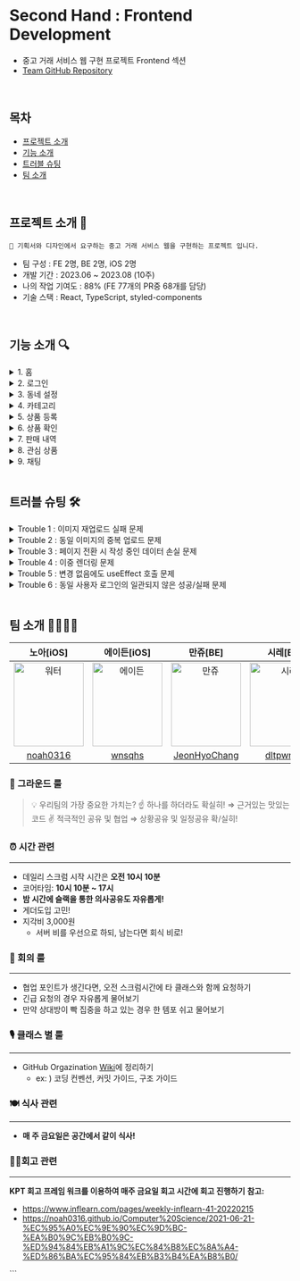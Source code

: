 # Second Hand : Frontend Development

- 중고 거래 서비스 웹 구현 프로젝트 Frontend 섹션
- [Team GitHub Repository](https://github.com/masters2023-2nd-project-03/second-hand)

<br>

## 목차

- [프로젝트 소개](#프로젝트-소개-)
- [기능 소개](#기능-소개-)
- [트러블 슈팅](#트러블-슈팅-)
- [팀 소개](#팀-소개-)

<br>

## 프로젝트 소개 👋

```
🎯 기획서와 디자인에서 요구하는 중고 거래 서비스 웹을 구현하는 프로젝트 입니다.
```

- 팀 구성 : FE 2명, BE 2명, iOS 2명
- 개발 기간 : 2023.06 ~ 2023.08 (10주)
- 나의 작업 기여도 : 88% (FE 77개의 PR중 68개를 담당)
- 기술 스택 : React, TypeScript, styled-components

<br>

## 기능 소개 🔍

<details>
  <summary>1. 홈</summary>
  <img src="https://velog.velcdn.com/images/sarang_daddy/post/133c57fc-13a3-4284-818f-227279aab471/image.png" width="70%">
</details>

<details>
  <summary>2. 로그인</summary>
  <img src="https://velog.velcdn.com/images/sarang_daddy/post/3b67d83b-fbd4-446b-a75d-acf78ee5a6ab/image.png" width="70%">
</details>

<details>
  <summary>3. 동네 설정</summary>
  <img src="https://velog.velcdn.com/images/sarang_daddy/post/6614e3a6-d796-436e-bd23-06ffc02e462a/image.png" width="70%">
  <img src="https://velog.velcdn.com/images/sarang_daddy/post/8581ea3b-7c01-49bf-8fd6-ff3203ccc03b/image.png" width="70%">
</details>

<details>
  <summary>4. 카테고리</summary>
  <img src="https://velog.velcdn.com/images/sarang_daddy/post/c2b8a938-2a5f-4702-88a7-a849b6cb925e/image.png" width="70%">
</details>

<details>
  <summary>5. 상품 등록</summary>
  <img src="https://velog.velcdn.com/images/sarang_daddy/post/de909834-d783-45ae-b764-867cc6646327/image.png" width="70%">
</details>

<details>
  <summary>6. 상품 확인</summary>
  <img src="https://velog.velcdn.com/images/sarang_daddy/post/c650477b-ce58-4a04-aca0-ff948f5ea92d/image.png" width="70%">
  <img src="https://velog.velcdn.com/images/sarang_daddy/post/64a51fec-09e1-4906-a23f-41e1a115d9df/image.png" width="70%">
  <img src="https://velog.velcdn.com/images/sarang_daddy/post/09ed0872-ce48-4107-9ff8-1591abd416dd/image.png" width="70%">
  <img src="https://velog.velcdn.com/images/sarang_daddy/post/b2707cf4-f4f5-400d-a6a8-eeb1a2b76210/image.png" width="70%">
</details>

<details>
  <summary>7. 판매 내역</summary>
  <img src="https://velog.velcdn.com/images/sarang_daddy/post/9ae69d9e-cd84-48c1-aa5f-2425f8351799/image.png" width="70%">
  <img src="https://velog.velcdn.com/images/sarang_daddy/post/e2bb3951-8e43-4462-ab3b-5da8e1f8f5e3/image.png" width="70%">
  <img src="https://velog.velcdn.com/images/sarang_daddy/post/ee05ae7a-fdf3-4418-b000-5e490ea6b7c3/image.png" width="70%">
</details>

<details>
  <summary>8. 관심 상품</summary>
  <img src="https://velog.velcdn.com/images/sarang_daddy/post/2e94c77a-ccea-44de-88f2-190b7e817f0b/image.png" width="70%">
</details>

<details>
  <summary>9. 채팅</summary>
  <img src="https://velog.velcdn.com/images/sarang_daddy/post/f736c830-bc88-46f5-95da-2230ebc16124/image.png" width="70%">
</details>

<br>

## 트러블 슈팅 🛠️

<details>
  <summary>Trouble 1 : 이미지 재업로드 실패 문제</summary>

## 👿 Problem

- 첨부 이미지를 삭제 후 동일 이미지를 다시 첨부하면 동작되지 않는 문제가 발생

  <img src="https://velog.velcdn.com/images/sarang_daddy/post/69b1ce5a-0be1-41bd-8e10-ace05fae47fc/image.gif" width="30%">

## 🧐 원인 파악

- input 태그를 통해 파일을 입력받을 때 onChange 이벤트를 통해 받게 된다.
- onChange는 실질적인 데이터가 바뀔때만 반응하므로 기존의 파일을 다시 업로드하면 작동하지 않는다.
- 때문에, onChange 이벤트를 통해 데이터를 등록 후, value 값을 reset 해주어야 한다.

## 😋 Solution

- event.target.value값을 reset 하여 문제 해결

  ```tsx
  const handleUploadImage = (event: ChangeEvent<HTMLInputElement>) => {
    const files = Array.from(event.target.files || []);

    // 중략

    event.target.value = "";
  };
  ```

</details>

<details>
  <summary>Trouble 2 : 동일 이미지의 중복 업로드 문제</summary>

## 👿 Problem

- 동일한 이미지 파일이 업로드 되는 문제 발생

  <img src="https://velog.velcdn.com/images/sarang_daddy/post/aa374c64-e1dd-481c-b0b4-3e703d04b868/image.gif" width="30%">

## 🧐 원인 파악

- Trouble 1의 문제 해결 단계에서 업로드 데이터 값을 초기화 했기 때문에 중복으로 업로드 되는 문제 발생

## 😋 Solution

- 동일한 데이터의 업로드를 막아주는 로직 추가가 필요
- 업로드 이미지는 `URL.createObjectURL()`값으로 등록되는데 reset으로 중복 처리에 사용 불가
- 동일한 이미지 파일인지 구분을 위해 file.name, file.size값을 적용

  ```tsx
  const handleUploadImage = (event: ChangeEvent<HTMLInputElement>) => {
    const files = Array.from(event.target.files || []);

    // 중략

    // 동일한 이미지 파일인지 구분하기 위해 file.name, file.size 값 추가
    files.forEach((file) => {
      const imageUrl = URL.createObjectURL(file);
      const id = uuidv4();
      const fileName = file.name;
      const fileSize = file.size;

      // 중복 체크 로직 추가
      const isDuplicate = uploadedImages.some(
        (image) => image.fileName === file.name && image.fileSize === file.size
      );

      if (!isDuplicate) {
        const newUploadedImage: UploadedImageType = {
          id,
          imageUrl,
          fileName,
          fileSize,
        };

        setUploadedImages((prevImages) => [...prevImages, newUploadedImage]);
      }
    });
    event.target.value = "";
  };
  ```

</details>

<details>
  <summary>Trouble 3 : 페이지 전환 시 작성 중인 데이터 손실 문제</summary>

## 👿 Problem

- 상품 등록 페이지에서 다른 페이지로 이동 후 돌아오면 작성했던 내용이 모두 사라지는 문제가 발생

  <img src="https://velog.velcdn.com/images/sarang_daddy/post/ab2762b1-ee48-458e-bee1-d8112836b4a9/image.gif" width="30%">

## 🧐 원인 파악

- React는 페이지 이동시 현재 페이지의 컴포넌트가 언마운트 되고, 새로운 페이지의 컴포넌트가 마운트 된다.
- 언마운트 과정에서 컴포넌트의 상태는 메모리에서 해제된다.
- 다시 이전 페이지로 돌아오더라도 해당 페이지의 컴포넌트는 다시 마운트 되기에 초기상태로 시작된다.

## 😋 Solution

- 본 프로젝트에서는 전역 상태 관리 라이브러리를 사용하지 않고 있기에 언마운트 때 해제되는 상태를 보존하기 위해서는 `로컬스토리지`나 `세션스토리지` 같은 클라이언트 측 저장소를 사용해야 한다.
- 브라우저를 실수로 닫아도 데이터가 유지될 수 있도록 로컬스토리지를 활용해서 해결해보자.

### 로컬스토리지 데이터 불러오기

- 상품 등록 최상위 컴포넌트에서 상태(postObject)를 관리한다.
- 마운트 되었을때 로컬스토리지에 저장된 값이 존재한다면 불러온다.

  ```tsx
  const storedPostObject = localStorage.getItem("postObject");

  // 최상위 컴포넌트에서 관리되고 있는 상태 postObject
  const [postObject, setPostObject] = useState<PostObjectType>(
    storedPostObject ? JSON.parse(storedPostObject) : initialPostObject
  );
  ```

- 상품 등록이 완료된다면 로컬스토리지에 저장된 값을 제거해야한다.

  ```tsx
  const handleUploadComplete = async () => {
    // 중략

    await postProducts(formData, accessToken);
    localStorage.removeItem("postObject");
    navigation(-1);
  };
  ```

### 로컬스토리지에 데이터 저장하기

- 상품등록 컴포넌트가 언마운트 되더라도 로컬스토리지에 데이터 값을 저장하여 보존할 수 있다.
- 하위 컴포넌트들에서 입력되는 데이터값들을 로컬스토리지에 저장 해준다.

  ```tsx
  const { title, price, content, categoryId, locationId, files } = postObject;

  useEffect(() => {
    const postObjectToStore = {
      title,
      price,
      content,
      categoryId,
      locationId,
      files,
    };
    localStorage.setItem("postObject", JSON.stringify(postObjectToStore));
  }, [title, price, content, categoryId, locationId, files]);
  ```

### 해결 UI

<img src="https://velog.velcdn.com/images/sarang_daddy/post/17440c5e-cd36-40b5-81ac-2d2b66f43325/image.gif" width="30%">

</details>

<details>
  <summary>Trouble 4 : 이중 렌더링 문제</summary>

## 👿 Problem

- 상품등록의 자식컴포넌트들에서 두번의 리렌더링이 발생되고 있다. (`strict mode` 활성화 중)

  <img src="https://velog.velcdn.com/images/sarang_daddy/post/26b2bbad-eb84-4424-ac02-267ef7795c81/image.png" width="70%">

## 🧐 원인 파악

- Trouble 3과 이어지는 과정으로 상품등록의 입력 컴포넌트들(자식)은 postObject를 전달 받고 있다.
- postObject에 존재하는 데이터가 있다면 초기값으로 셋팅하기 위해 useEffect를 사용함이 원인이다.

  ```tsx
  const { postObject, setPostObject } = useContext(postSalesItemContext);
  const [inputComment, setInputComment] = useState<string | null>(null);

  useEffect(() => {
    if (postObject.content) {
      const storedContent = postObject.content;
      setInputComment(storedContent);
    }
  }, []);
  ```

- 사용자 입력으로 postObject가 변경되면 부모 컴포넌트로 부터 변경된 props가 전달되면서 렌더링이 일어난다. (1번)
- 렌더링 후 useEffect가 호출되면서 렌더링이 일어난다. (2번)
- 보존 데이터를 업데이트 하기 위한 용도로 useEffect를 사용한 문제다.

## 😋 Solution

- **렌더링을 위해 데이터를 변환하는 경우 useEffect는 필요하지 않다.**
- 부모 컴포넌트로부터 전달 받은 props를 자식 컴포넌트 초기값으로 설정한다.
  ```tsx
  const [inputComment, setInputComment] = useState<string | null>(
    postObject.content ? postObject.content : null
  );
  ```
- 부모 컴포넌트에서 localStorage에 값을 보존하기 위한 useEffect를 제외한 모든 자식 컴포넌트들의 useEffect를 제거한다.
- 두 번씩 일어나던 렌더링 해결.

  <img src="https://velog.velcdn.com/images/sarang_daddy/post/c2ee1195-cf97-4bf3-9051-786d2f2e5b3b/image.png" width="70%">

- 수정 내용 성능 테스트 결과 사용자가 체감 하기에는 미비한 수치지만 개선됨을 확인할 수 있다.

  <img src="https://velog.velcdn.com/images/sarang_daddy/post/56e2e929-767a-4716-81a4-a2ca1eaa7be4/image.png" width="70%">

</details>

<details>
  <summary>Trouble 5 : 변경 없음에도 useEffect 호출 문제</summary>

## 👿 Problem

- 변경내용이 없는 경우에도 useEffect가 호출되는 문제 발견

  ![](https://velog.velcdn.com/images/sarang_daddy/post/fff0682d-753b-484d-abc1-1e672268a308/image.gif)

## 🧐 원인 파악

- 의존성 배열에 객체를 두었기 때문에 발생하는 문제
- **자바스크립트의 객체는 평가될 때마다 새로운 객체를 생성한다.**
  ```tsx
  useEffect(() => {
    const postObjectToStore = { ...postObject };
    localStorage.setItem("postObject", JSON.stringify(postObjectToStore));
    console.log("변경사항 렌더링 체크");
  }, [postObject]);
  ```

## 😋 Solution

- 의존성 배열에서 객체를 제거한다.
- useEffect 외부에서 `객체의 원시값`을 읽어준다.
- useEffect 의존성 배열에서 `원시값`을 비교한다.

  ```tsx
  const { title, price, content, categoryId, locationId, files } = postObject;

  useEffect(() => {
    const postObjectToStore = {
      title,
      price,
      content,
      categoryId,
      locationId,
      files,
    };
    localStorage.setItem("postObject", JSON.stringify(postObjectToStore));
    console.log("렌더링 체크");
  }, [title, price, content, categoryId, locationId, files]);
  ```

</details>
<details>
  <summary>Trouble 6 : 동일 사용자 로그인의 일관되지 않은 성공/실패 문제</summary>

## Trouble 6: 동일 사용자 로그인 시도에 대한 불일치 문제

## 👿 Problem

- 동일한 사용자로 로그인을 시도하면 성공하는 경우도 있고 실패하는 경우도 발생

  <img src="https://velog.velcdn.com/images/sarang_daddy/post/56a2870a-b1c4-4020-843d-7ac41f05f81a/image.gif" width="30%">

## 🧐 원인 파악

- 개발자 도구 네트워크를 확인하니 로그인 요청이 **_두 번_** 발생하고 있다.
  <img src="https://velog.velcdn.com/images/sarang_daddy/post/b03a7797-d7e4-41ba-80a6-19b78349b016/image.png" width="70%">
- 요청이 두 번 발생하기에 잘못된 인증코드가 서버로 가는 경우가 발생
- `엄격모드`는 컴포넌트의 부수효과를 두 번 호출한다.
- 이는 상용 환경에서는 발생하지 않는 문제이지만, 엄격모드를 제거한다면 개발 단계에서 잠재적 문제를 발견하기 어렵다.
- useEffect에 `클립업` 함수를 추가해서 두 번째 요청을 무시하도록 해야한다.

## 😋 Solution

### 로그인 로직 점검

#### 1. 사용자에게 GitHub 로그인을 제안

- 웹에서 "GitHub으로 로그인" 버튼 제공
- 사용자 로그인 버튼 클릭

#### 2. 사용자를 GitHub 인증 페이지로 리다이렉트

- GitHub의 OAuth 인증 페이지로 리다이렉트

#### 3. 사용자 인증 및 권한 부여

- 사용자는 GitHub에 로그인하고 애플리케이션에 필요한 권한 부여

#### 4. GitHub에서 웹으로 리다이렉트

- 인증 및 권한 부여가 성공하면 GitHub는 사용자를 웹으로 다시 리다이렉트
- **_인증 코드(AUTHORIZATION_CODE)가 URL의 쿼리 파라미터로 전달_**

#### 5. 서버로 AUTHORIZATION_CODE와 함께 로그인 요청

- 리다이렉트 되면서 클라이언트에서 서버측으로 AUTHORIZATION_CODE 코드와 함께 로그인 요청
- 서버는 AUTHORIZATION_CODE코드와 "client_secret"을 함께 GitHub OAuth 서버로 전송하여 액세스 토큰 획득

#### 6. 액세스 토큰을 이용하여 사용자 정보 조회

- 서버는 액세스 토큰을 이용하여 GitHub API를 통해 사용자 정보를 가져온다
- 사용자 정보가 "신규" 회원인지 "기존회원" 인지 서버에서 판단하고 클라이언트에게 응답

#### 7. 서버 응답으로 회원가입 or 로그인 진행

- 서버로 부터 "응답"과 함께 JWT을 받는다
- 응답이 "신규" 이면 JWT로 회원가입 진행
- 응답이 "기존회원" 결과를 받으면 JWT로 로그인 진행

### `[5번]` 서버로 로그인 요청에서 디버깅

```tsx
const Callback = () => {
  const searchParams = new URLSearchParams(window.location.search);
  const code = searchParams.get(AUTHORIZATION_CODE);
  const { data } = useAsync(() => postLogin(code));
  const { handleLogin } = useAuthContext();
  const navigate = useNavigate();

  useEffect(() => {
    if (data?.status === 'FORBIDDEN') {
      const { nickname, profileUrl, oauthId } = data.data;
      navigate(
        `${REGISTER}?nickname=${nickname}&profileUrl=${profileUrl}&oauthId=${oauthId}`,
      );
    }

    if (data?.status === 'OK') {
      const { jwt } = data.data;
      handleLogin(jwt);
      navigate(HOME);
    }
  }, [data]);

  return (
  // 중략
```

- `const { data } = useAsync(() => postLogin(code))`이 원인으로 판단

```tsx
function useAsync<T>(
 // 중략

  const fetchData = async (): Promise<void> => {
    dispatch({ type: 'LOADING' });
    try {
      const response: AxiosResponse<T> = await callback();
      dispatch({ type: 'SUCCESS', data: response.data });
    } catch (e) {
      dispatch({ type: 'ERROR', error: e as AxiosError });
    }
  };

  useEffect(() => {
    if (skip) return;
    fetchData();
  }, deps);

// 중략
}
```

- 두 번째 로그인 요청에서는 `fetchData()`가 호출되지 않도록 `클립업` 함수를 추가한다.

```tsx
let ignore = false;

useEffect(() => {
  if (skip) return;

  if (!ignore) {
    fetchData();
  }
  return () => {
    ignore = true;
  };
}, deps);
```

- `fetchData()`는 `ignore`이 false 인 경우(첫 요청)에만 호출된다.
- `엄격모드`로 useEffect가 재실행될 때는 `ignore`이 true가 되어 두 번째 `fetchData()`호출을 방지한다.
  <img src="https://velog.velcdn.com/images/sarang_daddy/post/0348f935-4a80-4e01-8fe2-59bb49235d46/image.png" width="70%">
- `엄격모드` 활성화 환경에서도 한 번의 요청만 처리되도록 수정하여 문제 해결

</details>

</br>

## 팀 소개 👨‍👨‍👦‍👦

|                                              노아[iOS]                                               |                                               에이든[iOS]                                               |                                               만쥬[BE]                                               |                                               시레[BE]                                               |                                               사랑대디[FE]                                                |                                               시저[FE]                                               |
| :--------------------------------------------------------------------------------------------------: | :-----------------------------------------------------------------------------------------------------: | :--------------------------------------------------------------------------------------------------: | :--------------------------------------------------------------------------------------------------: | :-------------------------------------------------------------------------------------------------------: | :--------------------------------------------------------------------------------------------------: |
| <img src="https://avatars.githubusercontent.com/u/63908856?v=4" alt="워터" width="125" height="150"> | <img src="https://avatars.githubusercontent.com/u/115064144?v=4" alt="에이든" width="125" height="150"> | <img src="https://avatars.githubusercontent.com/u/20828490?v=4" alt="만쥬" width="125" height="150"> | <img src="https://avatars.githubusercontent.com/u/80495427?v=4" alt="시레" width="125" height="150"> | <img src="https://avatars.githubusercontent.com/u/109648042?v=4" alt="사랑대디" width="125" height="150"> | <img src="https://avatars.githubusercontent.com/u/76683390?v=4" alt="시저" width="125" height="150"> |
|                               [noah0316](https://github.com/noah0316)                                |                                   [wnsqhs](https://github.com/wnsqhs)                                   |                           [JeonHyoChang](https://github.com/JeonHyoChang)                            |                               [dltpwns0](https://github.com/dltpwns0)                                |                               [sarangdaddy](https://github.com/sarangdaddy)                               |                              [zlx454545](https://github.com/zlx454545)                               |

### 🤝 그라운드 룰

> 💡 우리팀의 가장 중요한 가치는?
> ☝️ 하나를 하더라도 확실히! ⇒ 근거있는 맛있는 코드
> ✌️ 적극적인 공유 및 협업 ⇒ 상황공유 및 일정공유 확/실히!

### ⏰ 시간 관련

---

- 데일리 스크럼 시작 시간은 **오전 10시 10분**
- 코어타임: **10시 10분 ~ 17시**
- **밤 시간에 슬랙을 통한 의사공유도 자유롭게!**
- 게더도입 고민!
- 지각비 3,000원
  - 서버 비를 우선으로 하되, 남는다면 회식 비로!

### 🔨 회의 룰

---

- 협업 포인트가 생긴다면, 오전 스크럼시간에 타 클래스와 함께 요청하기
- 긴급 요청의 경우 자유롭게 물어보기
- 만약 상대방이 빡 집중을 하고 있는 경우 한 템포 쉬고 물어보기

### 🎙️ 클래스 별 룰

---

- GitHub Orgazination [Wiki](https://github.com/masters2023-2nd-project-03/second-hand/wiki)에 정리하기
  - ex: ) 코딩 컨벤션, 커밋 가이드, 구조 가이드

### 🍽️ 식사 관련

---

- **매 주 금요일은 공간에서 같이 식사!**

### 👮‍♀️회고 관련

---

**KPT 회고 프레임 워크를 이용하여 매주 금요일 회고 시간에 회고 진행하기** **참고:**

- https://www.inflearn.com/pages/weekly-inflearn-41-20220215
- https://noah0316.github.io/Computer%20Science/2021-06-21-%EC%95%A0%EC%9E%90%EC%9D%BC-%EA%B0%9C%EB%B0%9C-%ED%94%84%EB%A1%9C%EC%84%B8%EC%8A%A4-%ED%86%BA%EC%95%84%EB%B3%B4%EA%B8%B0/

</p>
```
